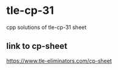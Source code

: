 # tle-cp-31
 cpp solutions of tle-cp-31 sheet

## link to cp-sheet
https://www.tle-eliminators.com/cp-sheet
